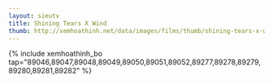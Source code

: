 ```yaml
---
layout: sieutv
title: Shining Tears X Wind
thumb: http://xemhoathinh.net/data/images/films/thumb/shining-tears-x-wind-shining-tears-x-wind-2012.jpg
---
```

{% include xemhoathinh_bo tap="89046,89047,89048,89049,89050,89051,89052,89277,89278,89279,89280,89281,89282" %} 
